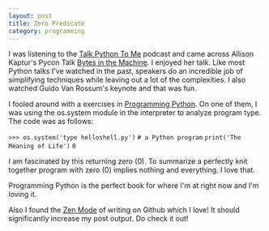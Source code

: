 ```yaml
---
layout: post
title: Zero Predicate
category: programming
---
```


I was listening to the [Talk Python To Me](http://www.talkpythontome.com/episodes/show/4/enterprise-python-and-large-scale-projects) podcast and came across Allison Kaptur's Pycon Talk [Bytes in the Machine](https://www.youtube.com/watch?v=HVUTjQzESeo). I enjoyed her talk. Like most Python talks I've watched in the past, speakers do an incredible job of simplifying techniques while leaving out a lot of the complexities. I also watched Guido Van Rossum's keynote and that was fun. 

I fooled around with a exercises in [Programming Python](http://kysmykseka.net/koti/wizardry/Programming/Python/Programming%20Python,%204th%20Edition%20(2010).pdf). On one of them, I was using the os.system module in the interpreter to analyze program type. The code was as follows:


`>>> os.system('type helloshell.py')` 
`# a Python program`
`print('The Meaning of Life')`
`0` 

I am fascinated by this returning zero (0). To summarize a perfectly knit together program with zero (0) implies nothing and everything. I love that.

Programming Python is the perfect book for where I'm at right now and I'm loving it.

Also I found the [Zen Mode](https://github.com/blog/1379-zen-writing-mode) of writing on Github which I love! It should significantly increase my post output. Do check it out!

